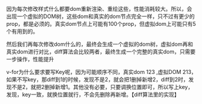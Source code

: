 因为每次修改样式什么都要dom重新渲染、重绘这些，性能消耗较大。所以，会出现一个虚拟的DOM树，这些dom和真实的dom节点完全一样，只不过有更少的prop，都是必须的。真实dom节点上可能有100个prop，但虚拟dom上可能只有5个有用到的。

然后我们再每次修改dom什么的，最终会生成一个虚拟的dom树，虚拟dom再和真实dom进行对比，diff算法会比较两者，最终生成一个完整的真实dom，只需要一步操作，性能提升


v-for为什么要求要写Key呢，因为可能顺序不同，真实dom  123 ,虚拟DOM 213，如果不写key，那diff到1的时候，发现不是2，就会把1删掉新增2，diff到2时，发现不是2，就把2删掉新增1。其他没有必要，只要调换位置即可，所以写上key，发现，key一致，就换位置就行，不会先删除再新增。【diff算法里的实现】